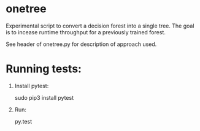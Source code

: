 # onetree
Experimental script to convert a decision forest into a single tree.
The goal is to incease runtime throughput for a previously trained forest.

See header of onetree.py for description of approach used.


# Running tests:
1. Install pytest:

    sudo pip3 install pytest

2. Run:

    py.test
